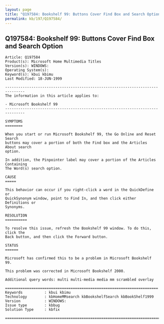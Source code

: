 ```yaml
---
layout: page
title: "Q197584: Bookshelf 99: Buttons Cover Find Box and Search Option"
permalink: kb/197/Q197584/
---
```


## Q197584: Bookshelf 99: Buttons Cover Find Box and Search Option

	Article: Q197584
	Product(s): Microsoft Home Multimedia Titles
	Version(s): WINDOWS:
	Operating System(s): 
	Keyword(s): kbui kbimu
	Last Modified: 18-JUN-1999
	
	-------------------------------------------------------------------------------
	The information in this article applies to:
	
	- Microsoft Bookshelf 99 
	-------------------------------------------------------------------------------
	
	SYMPTOMS
	========
	
	When you start or run Microsoft Bookshelf 99, the Go Online and Reset Search
	buttons may cover a portion of both the Find box and the Articles About search
	option.
	
	In addition, the Pinpointer label may cover a portion of the Articles Containing
	The Word(s) search option.
	
	CAUSE
	=====
	
	This behavior can occur if you right-click a word in the QuickDefine or
	QuickSynonym window, point to Find In, and then click either Definitions or
	Synonyms.
	
	RESOLUTION
	==========
	
	To resolve this issue, refresh the Bookshelf 99 window. To do this, click the
	Back button, and then click the Forward button.
	
	STATUS
	======
	
	Microsoft has confirmed this to be a problem in Microsoft Bookshelf 99.
	
	This problem was corrected in Microsoft Bookshelf 2000.
	
	Additional query words: multi multi-media media mm scrambled overlay
	
	======================================================================
	Keywords          : kbui kbimu 
	Technology        : kbHomeMMsearch kbBookshelfSearch kbBookShelf1999
	Version           : WINDOWS:
	Issue type        : kbbug
	Solution Type     : kbfix
	
	=============================================================================
	
